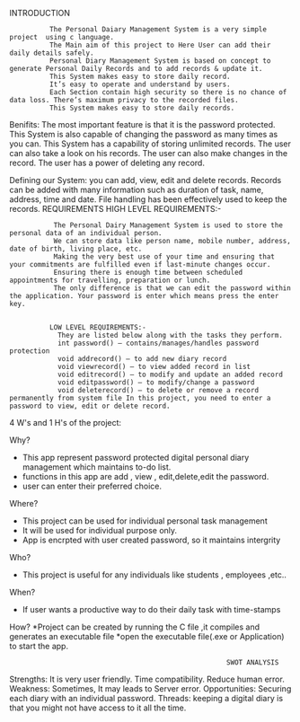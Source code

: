 INTRODUCTION
                                                          
              The Personal Daiary Management System is a very simple project  using c language.
              The Main aim of this project to Here User can add their daily details safely.
              Personal Diary Management System is based on concept to generate Personal Daily Records and to add records & update it.
              This System makes easy to store daily record.
              It’s easy to operate and understand by users.
              Each Section contain high security so there is no chance of data loss. There’s maximum privacy to the recorded files.
              This System makes easy to store daily records.
              
Benifits:
              The most important feature is that it is the password protected.
              This System is also capable of changing the password as many times as you can. 
              This System has a capability of storing unlimited records.
              The user can also take a look on his records.
              The user can also make changes in the record. 
              The user has a power of deleting any record.
              
Defining our System:
              you can add, view, edit and delete records. Records can be added with many information such as duration of task, name, address, time and date. File handling has been effectively used to keep the records.
REQUIREMENTS
              HIGH LEVEL REQUIREMENTS:-
                    
               The Personal Dairy Management System is used to store the personal data of an individual person. 
               We can store data like person name, mobile number, address, date of birth, living place, etc.
               Making the very best use of your time and ensuring that your commitments are fulfilled even if last-minute changes occur.
               Ensuring there is enough time between scheduled appointments for travelling, preparation or lunch.
               The only difference is that we can edit the password within the application. Your password is enter which means press the enter key.
                  
                  
              LOW LEVEL REQUIREMENTS:-
                They are listed below along with the tasks they perform.
                int password() – contains/manages/handles password protection 
                void addrecord() – to add new diary record
                void viewrecord() – to view added record in list 
                void editrecord() – to modify and update an added record 
                void editpassword() – to modify/change a password
                void deleterecord() – to delete or remove a record permanently from system file In this project, you need to enter a password to view, edit or delete record.   

4 W's and 1 H's of the project:

Why?
* This app represent password protected digital personal diary management which maintains to-do list.
* functions in this app are add , view , edit,delete,edit the password.
* user can enter their preferred choice.

Where?
* This project can be used for individual personal task management
* It will be used for individual purpose only.
* App is encrpted with user created password, so it maintains intergrity


Who?
* This project is useful for any individuals like students , employees ,etc..

When?
* If user wants a productive way to do their daily task with time-stamps

How?
*Project can be created by running the C file ,it compiles and generates an executable file
*open the executable file(.exe or Application) to start the app.
                                                          
                                                          SWOT ANALYSIS
                                                          
Strengths:
           It is very user friendly.
           Time compatibility.
           Reduce human error.
Weakness:
          Sometimes, It may leads to Server error.
Opportunities:
          Securing each diary with an individual password.
Threads:
          keeping a digital diary is that you might not have access to it all the time.


